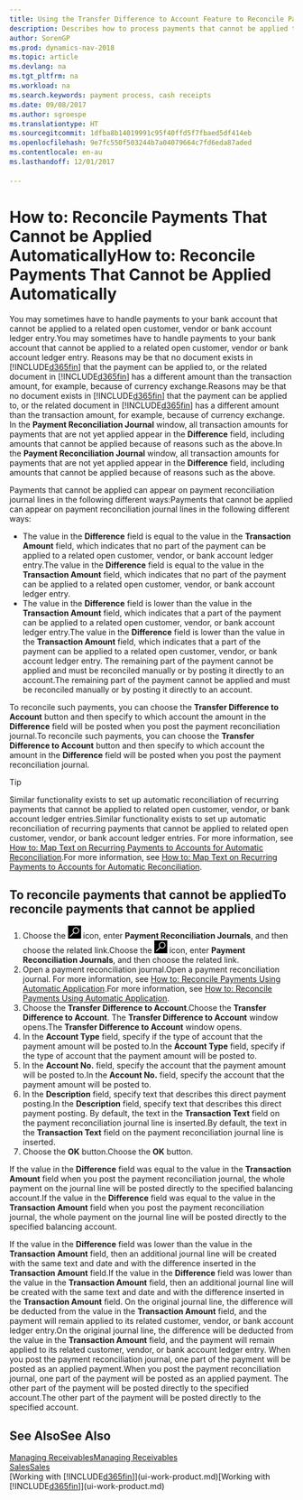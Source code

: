 ```yaml
---
title: Using the Transfer Difference to Account Feature to Reconcile Payments '
description: Describes how to process payments that cannot be applied to a document, for example, when an exchange rate causes amounts to differ.
author: SorenGP
ms.prod: dynamics-nav-2018
ms.topic: article
ms.devlang: na
ms.tgt_pltfrm: na
ms.workload: na
ms.search.keywords: payment process, cash receipts
ms.date: 09/08/2017
ms.author: sgroespe
ms.translationtype: HT
ms.sourcegitcommit: 1dfba8b14019991c95f40ffd5f7fbaed5df414eb
ms.openlocfilehash: 9e7fc550f503244b7a04079664c7fd6eda87aded
ms.contentlocale: en-au
ms.lasthandoff: 12/01/2017

---
```

# <a name="how-to-reconcile-payments-that-cannot-be-applied-automatically"></a><span data-ttu-id="d864f-103">How to: Reconcile Payments That Cannot be Applied Automatically</span><span class="sxs-lookup"><span data-stu-id="d864f-103">How to: Reconcile Payments That Cannot be Applied Automatically</span></span>
<span data-ttu-id="d864f-104">You may sometimes have to handle payments to your bank account that cannot be applied to a related open customer, vendor or bank account ledger entry.</span><span class="sxs-lookup"><span data-stu-id="d864f-104">You may sometimes have to handle payments to your bank account that cannot be applied to a related open customer, vendor or bank account ledger entry.</span></span> <span data-ttu-id="d864f-105">Reasons may be that no document exists in [!INCLUDE[d365fin](includes/d365fin_md.md)] that the payment can be applied to, or the related document in [!INCLUDE[d365fin](includes/d365fin_md.md)] has a different amount than the transaction amount, for example, because of currency exchange.</span><span class="sxs-lookup"><span data-stu-id="d864f-105">Reasons may be that no document exists in [!INCLUDE[d365fin](includes/d365fin_md.md)] that the payment can be applied to, or the related document in [!INCLUDE[d365fin](includes/d365fin_md.md)] has a different amount than the transaction amount, for example, because of currency exchange.</span></span> <span data-ttu-id="d864f-106">In the **Payment Reconciliation Journal** window, all transaction amounts for payments that are not yet applied appear in the **Difference** field, including amounts that cannot be applied because of reasons such as the above.</span><span class="sxs-lookup"><span data-stu-id="d864f-106">In the **Payment Reconciliation Journal** window, all transaction amounts for payments that are not yet applied appear in the **Difference** field, including amounts that cannot be applied because of reasons such as the above.</span></span>

<span data-ttu-id="d864f-107">Payments that cannot be applied can appear on payment reconciliation journal lines in the following different ways:</span><span class="sxs-lookup"><span data-stu-id="d864f-107">Payments that cannot be applied can appear on payment reconciliation journal lines in the following different ways:</span></span>

* <span data-ttu-id="d864f-108">The value in the **Difference** field is equal to the value in the **Transaction Amount** field, which indicates that no part of the payment can be applied to a related open customer, vendor, or bank account ledger entry.</span><span class="sxs-lookup"><span data-stu-id="d864f-108">The value in the **Difference** field is equal to the value in the **Transaction Amount** field, which indicates that no part of the payment can be applied to a related open customer, vendor, or bank account ledger entry.</span></span>
* <span data-ttu-id="d864f-109">The value in the **Difference** field is lower than the value in the **Transaction Amount** field, which indicates that a part of the payment can be applied to a related open customer, vendor, or bank account ledger entry.</span><span class="sxs-lookup"><span data-stu-id="d864f-109">The value in the **Difference** field is lower than the value in the **Transaction Amount** field, which indicates that a part of the payment can be applied to a related open customer, vendor, or bank account ledger entry.</span></span> <span data-ttu-id="d864f-110">The remaining part of the payment cannot be applied and must be reconciled manually or by posting it directly to an account.</span><span class="sxs-lookup"><span data-stu-id="d864f-110">The remaining part of the payment cannot be applied and must be reconciled manually or by posting it directly to an account.</span></span>

<span data-ttu-id="d864f-111">To reconcile such payments, you can choose the **Transfer Difference to Account** button and then specify to which account the amount in the **Difference** field will be posted when you post the payment reconciliation journal.</span><span class="sxs-lookup"><span data-stu-id="d864f-111">To reconcile such payments, you can choose the **Transfer Difference to Account** button and then specify to which account the amount in the **Difference** field will be posted when you post the payment reconciliation journal.</span></span>

> [!TIP]  
>   <span data-ttu-id="d864f-112">Similar functionality exists to set up automatic reconciliation of recurring payments that cannot be applied to related open customer, vendor, or bank account ledger entries.</span><span class="sxs-lookup"><span data-stu-id="d864f-112">Similar functionality exists to set up automatic reconciliation of recurring payments that cannot be applied to related open customer, vendor, or bank account ledger entries.</span></span> <span data-ttu-id="d864f-113">For more information, see [How to: Map Text on Recurring Payments to Accounts for Automatic Reconciliation](receivables-how-map-text-recurring-payments-accounts-auto-reconcilliation.md).</span><span class="sxs-lookup"><span data-stu-id="d864f-113">For more information, see [How to: Map Text on Recurring Payments to Accounts for Automatic Reconciliation](receivables-how-map-text-recurring-payments-accounts-auto-reconcilliation.md).</span></span>

## <a name="to-reconcile-payments-that-cannot-be-applied"></a><span data-ttu-id="d864f-114">To reconcile payments that cannot be applied</span><span class="sxs-lookup"><span data-stu-id="d864f-114">To reconcile payments that cannot be applied</span></span>
1. <span data-ttu-id="d864f-115">Choose the ![Search for Page or Report](media/ui-search/search_small.png "Search for Page or Report icon") icon, enter **Payment Reconciliation Journals**, and then choose the related link.</span><span class="sxs-lookup"><span data-stu-id="d864f-115">Choose the ![Search for Page or Report](media/ui-search/search_small.png "Search for Page or Report icon") icon, enter **Payment Reconciliation Journals**, and then choose the related link.</span></span>
2. <span data-ttu-id="d864f-116">Open a payment reconciliation journal.</span><span class="sxs-lookup"><span data-stu-id="d864f-116">Open a payment reconciliation journal.</span></span> <span data-ttu-id="d864f-117">For more information, see [How to: Reconcile Payments Using Automatic Application](receivables-how-reconcile-payments-auto-application.md).</span><span class="sxs-lookup"><span data-stu-id="d864f-117">For more information, see [How to: Reconcile Payments Using Automatic Application](receivables-how-reconcile-payments-auto-application.md).</span></span>
3. <span data-ttu-id="d864f-118">Choose the **Transfer Difference to Account**.</span><span class="sxs-lookup"><span data-stu-id="d864f-118">Choose the **Transfer Difference to Account**.</span></span> <span data-ttu-id="d864f-119">The **Transfer Difference to Account** window opens.</span><span class="sxs-lookup"><span data-stu-id="d864f-119">The **Transfer Difference to Account** window opens.</span></span>
4. <span data-ttu-id="d864f-120">In the **Account Type** field, specify if the type of account that the payment amount will be posted to.</span><span class="sxs-lookup"><span data-stu-id="d864f-120">In the **Account Type** field, specify if the type of account that the payment amount will be posted to.</span></span>
5. <span data-ttu-id="d864f-121">In the **Account No.** field, specify the account that the payment amount will be posted to.</span><span class="sxs-lookup"><span data-stu-id="d864f-121">In the **Account No.** field, specify the account that the payment amount will be posted to.</span></span>
6. <span data-ttu-id="d864f-122">In the **Description** field, specify text that describes this direct payment posting.</span><span class="sxs-lookup"><span data-stu-id="d864f-122">In the **Description** field, specify text that describes this direct payment posting.</span></span> <span data-ttu-id="d864f-123">By default, the text in the **Transaction Text** field on the payment reconciliation journal line is inserted.</span><span class="sxs-lookup"><span data-stu-id="d864f-123">By default, the text in the **Transaction Text** field on the payment reconciliation journal line is inserted.</span></span>
7. <span data-ttu-id="d864f-124">Choose the **OK** button.</span><span class="sxs-lookup"><span data-stu-id="d864f-124">Choose the **OK** button.</span></span>

<span data-ttu-id="d864f-125">If the value in the **Difference** field was equal to the value in the **Transaction Amount** field when you post the payment reconciliation journal, the whole payment on the journal line will be posted directly to the specified balancing account.</span><span class="sxs-lookup"><span data-stu-id="d864f-125">If the value in the **Difference** field was equal to the value in the **Transaction Amount** field when you post the payment reconciliation journal, the whole payment on the journal line will be posted directly to the specified balancing account.</span></span>

<span data-ttu-id="d864f-126">If the value in the **Difference** field was lower than the value in the **Transaction Amount** field, then an additional journal line will be created with the same text and date and with the difference inserted in the **Transaction Amount** field.</span><span class="sxs-lookup"><span data-stu-id="d864f-126">If the value in the **Difference** field was lower than the value in the **Transaction Amount** field, then an additional journal line will be created with the same text and date and with the difference inserted in the **Transaction Amount** field.</span></span> <span data-ttu-id="d864f-127">On the original journal line, the difference will be deducted from the value in the **Transaction Amount** field, and the payment will remain applied to its related customer, vendor, or bank account ledger entry.</span><span class="sxs-lookup"><span data-stu-id="d864f-127">On the original journal line, the difference will be deducted from the value in the **Transaction Amount** field, and the payment will remain applied to its related customer, vendor, or bank account ledger entry.</span></span> <span data-ttu-id="d864f-128">When you post the payment reconciliation journal, one part of the payment will be posted as an applied payment.</span><span class="sxs-lookup"><span data-stu-id="d864f-128">When you post the payment reconciliation journal, one part of the payment will be posted as an applied payment.</span></span> <span data-ttu-id="d864f-129">The other part of the payment will be posted directly to the specified account.</span><span class="sxs-lookup"><span data-stu-id="d864f-129">The other part of the payment will be posted directly to the specified account.</span></span>

## <a name="see-also"></a><span data-ttu-id="d864f-130">See Also</span><span class="sxs-lookup"><span data-stu-id="d864f-130">See Also</span></span>
[<span data-ttu-id="d864f-131">Managing Receivables</span><span class="sxs-lookup"><span data-stu-id="d864f-131">Managing Receivables</span></span>](receivables-manage-receivables.md)  
[<span data-ttu-id="d864f-132">Sales</span><span class="sxs-lookup"><span data-stu-id="d864f-132">Sales</span></span>](sales-manage-sales.md)  
<span data-ttu-id="d864f-133">[Working with [!INCLUDE[d365fin](includes/d365fin_md.md)]](ui-work-product.md)</span><span class="sxs-lookup"><span data-stu-id="d864f-133">[Working with [!INCLUDE[d365fin](includes/d365fin_md.md)]](ui-work-product.md)</span></span>

